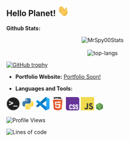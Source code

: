 <h2> Hello Planet!    <img src="https://raw.githubusercontent.com/ABSphreak/ABSphreak/master/gifs/Hi.gif" width="30px"></h2>


**Github Stats:** <br /> <p align="center"> <img src="https://github-readme-stats.vercel.app/api?username=MrSpy00&theme=dark&show_icons=true" alt="MrSpy00Stats" /> <br /> <br /> <img src="https://github-readme-stats.vercel.app/api/top-langs/?username=MrSpy00&layout=compact&theme=dark" alt="top-langs" /> </p>
[![GitHub trophy](https://github-profile-trophy.vercel.app/?username=MrSpy00&theme=onedark)](https://github.com/ryo-ma/github-profile-trophy)


- **Portfolio Website:** [Portfolio Soon!]()

- **Languages and Tools:**

<code><img height="35rem" src="https://raw.githubusercontent.com/github/explore/80688e429a7d4ef2fca1e82350fe8e3517d3494d/topics/terminal/terminal.png"></code>
<code><img height="35rem" src="https://raw.githubusercontent.com/github/explore/80688e429a7d4ef2fca1e82350fe8e3517d3494d/topics/python/python.png"></code>
<code><img alt="Visual Studio Code" height="35rem" src="https://raw.githubusercontent.com/github/explore/80688e429a7d4ef2fca1e82350fe8e3517d3494d/topics/visual-studio-code/visual-studio-code.png" /></code>
<code><img alt="HTML5" height="35rem" src="https://raw.githubusercontent.com/github/explore/80688e429a7d4ef2fca1e82350fe8e3517d3494d/topics/html/html.png" /></code>
<code><img alt="CSS3" height="35rem" src="https://raw.githubusercontent.com/github/explore/80688e429a7d4ef2fca1e82350fe8e3517d3494d/topics/css/css.png" /></code>
<code><img height="35rem" src="https://raw.githubusercontent.com/github/explore/80688e429a7d4ef2fca1e82350fe8e3517d3494d/topics/javascript/javascript.png"></code>
<code><img height="20" src="https://raw.githubusercontent.com/github/explore/80688e429a7d4ef2fca1e82350fe8e3517d3494d/topics/nodejs/nodejs.png"></code>



![Profile Views](http://img.shields.io/badge/Profile%20Views-116-black)

![Lines of code](https://img.shields.io/badge/From%20Hello%20World%20I%27ve%20Written-333826%20lines%20of%20code-black)





